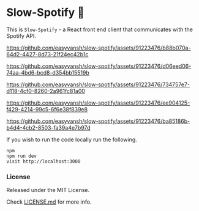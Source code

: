 # Slow-Spotify 🎤

This is `Slow-Spotify` - a React front end client that communicates with the Spotify API.



https://github.com/easyvansh/slow-spotify/assets/91223476/b88b070a-64d2-4427-8d73-21f24ec42b1c







https://github.com/easyvansh/slow-spotify/assets/91223476/d06eed06-74aa-4bd6-bcd8-d354bb15519b







https://github.com/easyvansh/slow-spotify/assets/91223476/734757e7-d118-4cf0-8260-2a961fc81a00







https://github.com/easyvansh/slow-spotify/assets/91223476/ee904125-f429-4214-99c5-6f6e38f839e8





https://github.com/easyvansh/slow-spotify/assets/91223476/ba85186b-b4d4-4cb2-8503-fa39a4e7b97d





If you wish to run the code locally run the following.

```
npm
npm run dev
visit http://localhost:3000
```


### License

Released under the MIT License. 

Check [LICENSE.md](https://github.com/easyvansh/slow-spotify/blob/main/LICENSE) for more info.
